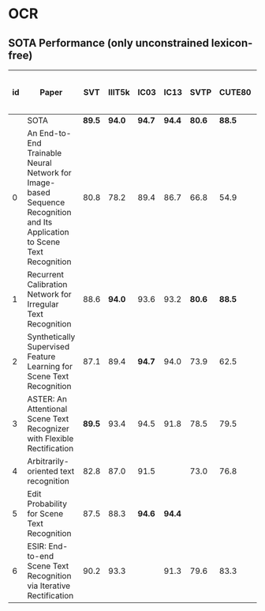 # OCR
## SOTA Performance (only unconstrained lexicon-free)
| id | Paper | SVT | IIIT5k | IC03 | IC13 | SVTP | CUTE80 | IC15 | Total-Text (multi-oriented) | Total-Text (curved) | 비고 | 
| --- | --- | --- | --- |--- |--- |--- |--- |--- |--- |--- |--- |
| | SOTA |  **89.5** | **94.0** | **94.7** | **94.4**| **80.6** | **88.5** | **77.1** | **76.3** | **66.7** |
| 0 | An End-to-End Trainable Neural Network for Image-based Sequence Recognition and Its Application to Scene Text Recognition | 80.8 |  78.2 | 89.4 |  86.7 | 66.8 | 54.9 | | | | base paper:CRNN| 
| 1 |  Recurrent Calibration Network for Irregular Text Recognition           | 88.6 | **94.0** | 93.6 | 93.2 | **80.6** | **88.5** | **77.1** | **76.3** | **66.7** | Rectification |
| 2 | Synthetically Supervised Feature Learning for Scene Text Recognition    | 87.1 | 89.4 | **94.7** | 94.0 | 73.9 | 62.5 | | | | GAN |  
| 3 | ASTER: An Attentional Scene Text Recognizer with Flexible Rectification | **89.5** | 93.4 | 94.5 | 91.8 | 78.5 | 79.5 | 76.1 | | | Rectification |
| 4 | Arbitrarily-oriented text recognition | 82.8 | 87.0 | 91.5 |  | 73.0 | 76.8 | 68.2 |
| 5 | Edit Probability for Scene Text Recognition | 87.5| 88.3 | **94.6** | **94.4**  | | | 73.9 |
| 6 | ESIR: End-to-end Scene Text Recognition via Iterative Rectification |  90.2 | 93.3 | | 91.3 | 79.6 |  83.3  | 76.9 | | | Rectification |
